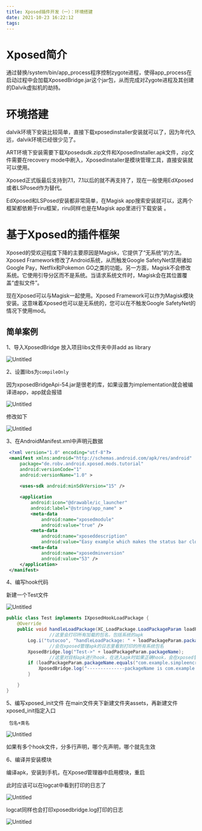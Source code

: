 ```yaml
---
title: Xposed插件开发（一）：环境搭建
date: 2021-10-23 16:22:12
tags:
---
```


# **Xposed简介**

通过替换/system/bin/app_process程序控制zygote进程，使得app_process在启动过程中会加载XposedBridge.jar这个jar包，从而完成对Zygote进程及其创建的Dalvik虚拟机的劫持。

# **环境搭建**

dalvik环境下安装比较简单，直接下载xposedinstaller安装就可以了，因为年代久远，dalvik环境已经很少见了。

ART环境下安装需要下载Xposed*sdk*.zip文件和XposedInstaller.apk文件，zip文件需要在recovery mode中刷入，XposedInstaller是模块管理工具，直接安装就可以使用。

Xposed正式版最后支持到7.1，7.1以后的就不再支持了，现在一般使用EdXposed或者LSPosed作为替代。

EdXposed和LSPosed安装都非常简单，在Magisk app搜索安装就可以，这两个框架都依赖于riru框架，riru同样也是在Magisk app里进行下载安装 。

# **基于Xposed的插件框架**

Xposed的受欢迎程度下降的主要原因是Magisk，它提供了“无系统”的方法。Xposed Framework修改了Android系统，从而触发Google SafetyNet禁用诸如Google Pay，Netflix和Pokemon GO之类的功能。另一方面，Magisk不会修改系统。它使用引导分区而不是系统。当请求系统文件时，Magisk会在其位置覆盖“虚拟文件”。

现在Xposed可以与Magisk一起使用。Xposed Framework可以作为Magisk模块安装。这意味着Xposed也可以是无系统的，您可以在不触发Google SafetyNet的情况下使用mod。

## 简单案例

1、导入XposedBridge
放入项目libs文件夹中并add as library

![Untitled](https://i.loli.net/2021/10/23/Hc7lxBud3oXja2N.png)

2、设置libs为`compileOnly`

因为xposedBridgeApi-54.jar是很老的库，如果设置为implementation就会被编译进app，app就会报错

![Untitled](https://i.loli.net/2021/10/23/glhk1NnHRfbWou3.png)

修改如下

![Untitled](https://i.loli.net/2021/10/23/9hgNyz4AePlSkEq.png)

3、在AndroidManifest.xml中声明元数据

```xml
 <?xml version="1.0" encoding="utf-8"?>
 <manifest xmlns:android="http://schemas.android.com/apk/res/android"
     package="de.robv.android.xposed.mods.tutorial"
     android:versionCode="1"
     android:versionName="1.0" >
 
     <uses-sdk android:minSdkVersion="15" />

     <application
         android:icon="@drawable/ic_launcher"
         android:label="@string/app_name" >
         <meta-data
             android:name="xposedmodule"
             android:value="true" />
         <meta-data
             android:name="xposeddescription"
             android:value="Easy example which makes the status bar clock red and adds a smiley" />
         <meta-data
             android:name="xposedminversion"
             android:value="53" />
     </application>
 </manifest>
```

4、编写hook代码

新建一个Test文件

![Untitled](https://i.loli.net/2021/10/23/7XyTYVldNutHURA.png)

```java
public class Test implements IXposedHookLoadPackage {
    @Override
    public void handleLoadPackage(XC_LoadPackage.LoadPackageParam loadPackageParam) throws Throwable {
				//这里会打印所有加载的包名，包括系统的apk
        Log.i("tutucoo", "handleLoadPackage: " + loadPackageParam.packageName);
				//会在xposed管理apk的日志里看到打印的所有系统包名
        XposedBridge.log("Test->" + loadPackageParam.packageName);
				//这里对目标apk进行hook，在进入apk时如果正确hook，会在xposed管理器apk的日志处看到下面的日志（此时logcat选择目标apk也会打印Xposed日志
        if (loadPackageParam.packageName.equals("com.example.simpleencryption")){
            XposedBridge.log("--------------packageName is com.example.simpleencryption------------");
        }

    }
}
```

5、编写xposed_init文件
在main文件夹下新建文件夹assets，再新建文件xposed_init指定入口

```
 包名+类名
```

![Untitled](https://i.loli.net/2021/10/23/cqfYWZ1N5Ed2XnH.png)

如果有多个hook文件，分多行声明，哪个先声明，哪个就先生效

6、编译并安装模块

编译apk，安装到手机，在Xposed管理器中启用模块，重启

此时应该可以在logcat中看到打印的日志了

![Untitled](https://i.loli.net/2021/10/23/DJwZWYmASk26gIX.png)

logcat同样也会打印xposedbridge.log打印的日志

![Untitled](https://i.loli.net/2021/10/23/fKr23ZMAapEgcTG.png)
